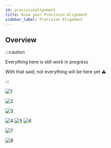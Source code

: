 ```yaml
---
id: precisionalignment
title: Know your Precision Alignment
sidebar_label: Precision Alignment
---
```


## Overview

:::caution

Everything here is still work in progress

With that said, not everything will be here yet ⚠

:::

![1](/gmod_img/kyt/gmod_hnx7MoGaS9.jpg)

![2](/gmod_img/kyt/gmod_EbL9X34KSK.jpg)

![3](/gmod_img/kyt/gmod_LwjiDLZsEG.jpg)

![4](/gmod_img/kyt/gmod_jL83R1gRc5.jpg)
![5](/gmod_img/kyt/gmod_WARLyb4AZz.jpg)
![6](/gmod_img/kyt/gmod_fVqso0WmWF.jpg)

![7](/gmod_img/kyt/gmod_TdgCm902t3.jpg)

![8](/gmod_img/kyt/gmod_n51SeoML06.jpg)

